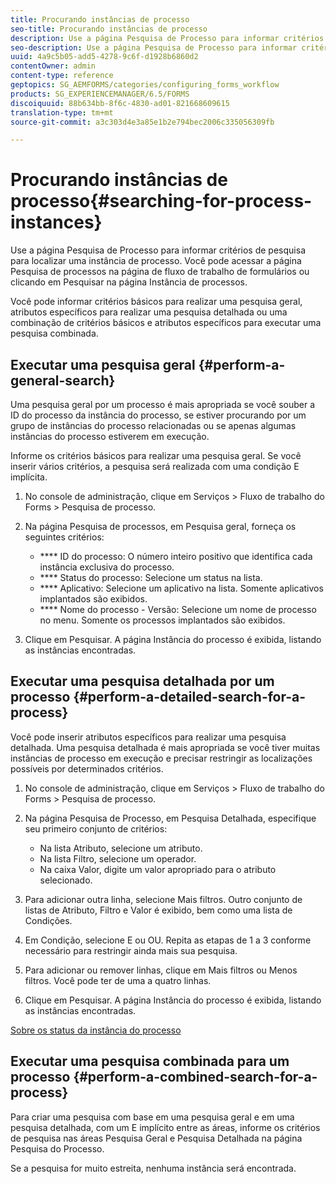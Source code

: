 ```yaml
---
title: Procurando instâncias de processo
seo-title: Procurando instâncias de processo
description: Use a página Pesquisa de Processo para informar critérios de pesquisa para localizar uma instância de processo.
seo-description: Use a página Pesquisa de Processo para informar critérios de pesquisa para localizar uma instância de processo.
uuid: 4a9c5b05-add5-4278-9c6f-d1928b6860d2
contentOwner: admin
content-type: reference
geptopics: SG_AEMFORMS/categories/configuring_forms_workflow
products: SG_EXPERIENCEMANAGER/6.5/FORMS
discoiquuid: 88b634bb-8f6c-4830-ad01-821668609615
translation-type: tm+mt
source-git-commit: a3c303d4e3a85e1b2e794bec2006c335056309fb

---
```



# Procurando instâncias de processo{#searching-for-process-instances}

Use a página Pesquisa de Processo para informar critérios de pesquisa para localizar uma instância de processo. Você pode acessar a página Pesquisa de processos na página de fluxo de trabalho de formulários ou clicando em Pesquisar na página Instância de processos.

Você pode informar critérios básicos para realizar uma pesquisa geral, atributos específicos para realizar uma pesquisa detalhada ou uma combinação de critérios básicos e atributos específicos para executar uma pesquisa combinada.

## Executar uma pesquisa geral {#perform-a-general-search}

Uma pesquisa geral por um processo é mais apropriada se você souber a ID do processo da instância do processo, se estiver procurando por um grupo de instâncias do processo relacionadas ou se apenas algumas instâncias do processo estiverem em execução.

Informe os critérios básicos para realizar uma pesquisa geral. Se você inserir vários critérios, a pesquisa será realizada com uma condição E implícita.

1. No console de administração, clique em Serviços > Fluxo de trabalho do Forms > Pesquisa de processo.
1. Na página Pesquisa de processos, em Pesquisa geral, forneça os seguintes critérios:

   * **** ID do processo: O número inteiro positivo que identifica cada instância exclusiva do processo.
   * **** Status do processo: Selecione um status na lista.
   * **** Aplicativo: Selecione um aplicativo na lista. Somente aplicativos implantados são exibidos.
   * **** Nome do processo - Versão: Selecione um nome de processo no menu. Somente os processos implantados são exibidos.

1. Clique em Pesquisar. A página Instância do processo é exibida, listando as instâncias encontradas.

## Executar uma pesquisa detalhada por um processo {#perform-a-detailed-search-for-a-process}

Você pode inserir atributos específicos para realizar uma pesquisa detalhada. Uma pesquisa detalhada é mais apropriada se você tiver muitas instâncias de processo em execução e precisar restringir as localizações possíveis por determinados critérios.

1. No console de administração, clique em Serviços > Fluxo de trabalho do Forms > Pesquisa de processo.
1. Na página Pesquisa de Processo, em Pesquisa Detalhada, especifique seu primeiro conjunto de critérios:

   * Na lista Atributo, selecione um atributo.
   * Na lista Filtro, selecione um operador.
   * Na caixa Valor, digite um valor apropriado para o atributo selecionado.

1. Para adicionar outra linha, selecione Mais filtros. Outro conjunto de listas de Atributo, Filtro e Valor é exibido, bem como uma lista de Condições.
1. Em Condição, selecione E ou OU. Repita as etapas de 1 a 3 conforme necessário para restringir ainda mais sua pesquisa.
1. Para adicionar ou remover linhas, clique em Mais filtros ou Menos filtros. Você pode ter de uma a quatro linhas.
1. Clique em Pesquisar. A página Instância do processo é exibida, listando as instâncias encontradas.

[Sobre os status da instância do processo](/help/forms/using/admin-help/processes.md#about-process-instance-statuses)

## Executar uma pesquisa combinada para um processo {#perform-a-combined-search-for-a-process}

Para criar uma pesquisa com base em uma pesquisa geral e em uma pesquisa detalhada, com um E implícito entre as áreas, informe os critérios de pesquisa nas áreas Pesquisa Geral e Pesquisa Detalhada na página Pesquisa do Processo.

Se a pesquisa for muito estreita, nenhuma instância será encontrada.
